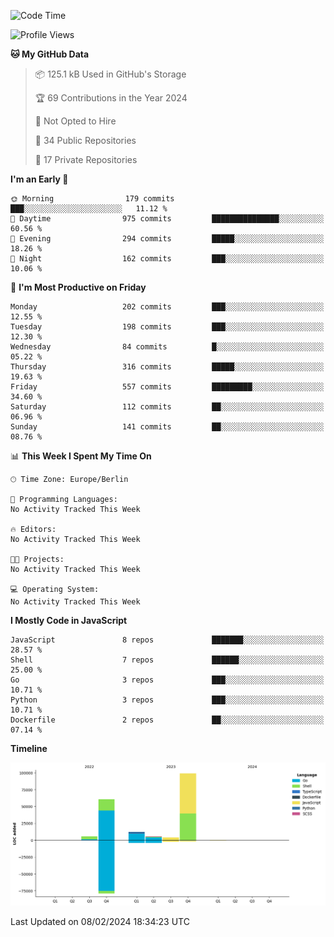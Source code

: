 <!--START_SECTION:waka-->
![Code Time](http://img.shields.io/badge/Code%20Time-0%20secs-blue)

![Profile Views](http://img.shields.io/badge/Profile%20Views-0-blue)

**🐱 My GitHub Data** 

> 📦 125.1 kB Used in GitHub's Storage 
 > 
> 🏆 69 Contributions in the Year 2024
 > 
> 🚫 Not Opted to Hire
 > 
> 📜 34 Public Repositories 
 > 
> 🔑 17 Private Repositories 
 > 
**I'm an Early 🐤** 

```text
🌞 Morning                179 commits         ███░░░░░░░░░░░░░░░░░░░░░░   11.12 % 
🌆 Daytime                975 commits         ███████████████░░░░░░░░░░   60.56 % 
🌃 Evening                294 commits         █████░░░░░░░░░░░░░░░░░░░░   18.26 % 
🌙 Night                  162 commits         ███░░░░░░░░░░░░░░░░░░░░░░   10.06 % 
```
📅 **I'm Most Productive on Friday** 

```text
Monday                   202 commits         ███░░░░░░░░░░░░░░░░░░░░░░   12.55 % 
Tuesday                  198 commits         ███░░░░░░░░░░░░░░░░░░░░░░   12.30 % 
Wednesday                84 commits          █░░░░░░░░░░░░░░░░░░░░░░░░   05.22 % 
Thursday                 316 commits         █████░░░░░░░░░░░░░░░░░░░░   19.63 % 
Friday                   557 commits         █████████░░░░░░░░░░░░░░░░   34.60 % 
Saturday                 112 commits         ██░░░░░░░░░░░░░░░░░░░░░░░   06.96 % 
Sunday                   141 commits         ██░░░░░░░░░░░░░░░░░░░░░░░   08.76 % 
```


📊 **This Week I Spent My Time On** 

```text
🕑︎ Time Zone: Europe/Berlin

💬 Programming Languages: 
No Activity Tracked This Week

🔥 Editors: 
No Activity Tracked This Week

🐱‍💻 Projects: 
No Activity Tracked This Week

💻 Operating System: 
No Activity Tracked This Week
```

**I Mostly Code in JavaScript** 

```text
JavaScript               8 repos             ███████░░░░░░░░░░░░░░░░░░   28.57 % 
Shell                    7 repos             ██████░░░░░░░░░░░░░░░░░░░   25.00 % 
Go                       3 repos             ███░░░░░░░░░░░░░░░░░░░░░░   10.71 % 
Python                   3 repos             ███░░░░░░░░░░░░░░░░░░░░░░   10.71 % 
Dockerfile               2 repos             ██░░░░░░░░░░░░░░░░░░░░░░░   07.14 % 
```



**Timeline**

![Lines of Code chart](https://raw.githubusercontent.com/mouismail/mouismail/main/assets/bar_graph.png)


 Last Updated on 08/02/2024 18:34:23 UTC
<!--END_SECTION:waka-->
